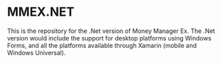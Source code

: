 # MMEX.NET

This is the repository for the .Net version of Money Manager Ex. The .Net version would include the support for desktop platforms using Windows Forms, and all the platforms available through Xamarin (mobile and Windows Universal).
